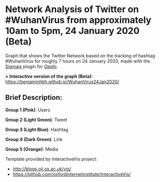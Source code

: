 # Network Analysis of Twitter on #WuhanVirus from approximately 10am to 5pm, 24 January 2020 (Beta)

Graph that shows the Twitter Network based on the tracking of hashtag #WuhanVirus for roughly 7 hours on 24 January 2020, made with the [Sigmajs](http://sigmajs.org) plugin for [Gephi](http://gephi.org).

**> Interactive version of the graph (Beta):** https://benjaminhkh.github.io/WuhanVirus24Jan2020/

**Brief Description:**
-----
**Group 1 (Pink)**: Users 

**Group 2 (Light Green)**: Tweet 

**Group 3 (Light Blue)**: Hashtag 

**Group 4 (Dark Green)**: Link 

**Group 5 (Orange)**: Media

Template provided by InteractiveVis project: 
* http://blogs.oii.ox.ac.uk/vis/
* https://github.com/oxfordinternetinstitute/InteractiveVis/
